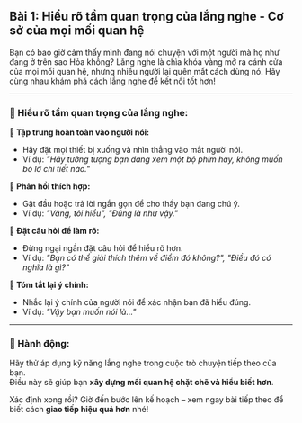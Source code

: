 ## Bài 1: Hiểu rõ tầm quan trọng của lắng nghe - Cơ sở của mọi mối quan hệ  

Bạn có bao giờ cảm thấy mình đang nói chuyện với một người mà họ như đang ở trên sao Hỏa không? Lắng nghe là chìa khóa vàng mở ra cánh cửa của mọi mối quan hệ, nhưng nhiều người lại quên mất cách dùng nó. Hãy cùng nhau khám phá cách lắng nghe để kết nối tốt hơn!

---

### 📌 Hiểu rõ tầm quan trọng của lắng nghe:

**🔹 Tập trung hoàn toàn vào người nói:**  
- Hãy đặt mọi thiết bị xuống và nhìn thẳng vào mắt người nói.  
- Ví dụ: *"Hãy tưởng tượng bạn đang xem một bộ phim hay, không muốn bỏ lỡ chi tiết nào."*

**🔹 Phản hồi thích hợp:**  
- Gật đầu hoặc trả lời ngắn gọn để cho thấy bạn đang chú ý.  
- Ví dụ: *"Vâng, tôi hiểu", "Đúng là như vậy."*

**🔹 Đặt câu hỏi để làm rõ:**  
- Đừng ngại ngần đặt câu hỏi để hiểu rõ hơn.  
- Ví dụ: *"Bạn có thể giải thích thêm về điểm đó không?", "Điều đó có nghĩa là gì?"*

**🔹 Tóm tắt lại ý chính:**  
- Nhắc lại ý chính của người nói để xác nhận bạn đã hiểu đúng.  
- Ví dụ: *"Vậy bạn muốn nói là..."*

---

### 🚀 Hành động:

Hãy thử áp dụng kỹ năng lắng nghe trong cuộc trò chuyện tiếp theo của bạn.  
Điều này sẽ giúp bạn **xây dựng mối quan hệ chặt chẽ và hiểu biết hơn**.

Xác định xong rồi? Giờ đến bước lên kế hoạch – xem ngay bài tiếp theo để biết cách **giao tiếp hiệu quả hơn** nhé!